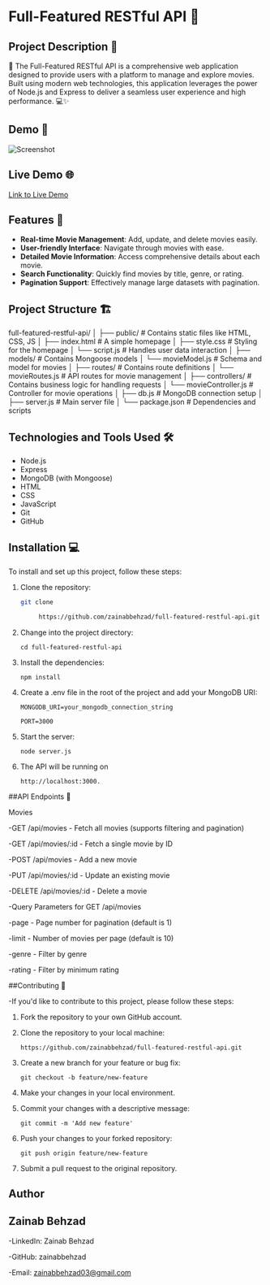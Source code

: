 # Full-Featured RESTful API 🎉

## Project Description 📝
🌟 The Full-Featured RESTful API is a comprehensive web application designed to provide users with a platform to manage and explore movies. Built using modern web technologies, this application leverages the power of Node.js and Express to deliver a seamless user experience and high performance. 💻✨

## Demo 📸
![Screenshot](path/to/screenshot.png) <!-- Replace with the actual path to your screenshot -->

## Live Demo 🌐
[Link to Live Demo](http://example.com) <!-- Provide a link if applicable -->

## Features 🎉
- **Real-time Movie Management**: Add, update, and delete movies easily.
- **User-friendly Interface**: Navigate through movies with ease.
- **Detailed Movie Information**: Access comprehensive details about each movie.
- **Search Functionality**: Quickly find movies by title, genre, or rating.
- **Pagination Support**: Effectively manage large datasets with pagination.

## Project Structure 🏗️
full-featured-restful-api/
│
├── public/ # Contains static files like HTML, CSS, JS
│ ├── index.html # A simple homepage
│ ├── style.css # Styling for the homepage
│ └── script.js # Handles user data interaction
│
├── models/ # Contains Mongoose models
│ └── movieModel.js # Schema and model for movies
│
├── routes/ # Contains route definitions
│ └── movieRoutes.js # API routes for movie management
│
├── controllers/ # Contains business logic for handling requests
│ └── movieController.js # Controller for movie operations
│
├── db.js # MongoDB connection setup
│
├── server.js # Main server file
│
└── package.json # Dependencies and scripts

## Technologies and Tools Used 🛠️
- Node.js
- Express
- MongoDB (with Mongoose)
- HTML
- CSS
- JavaScript
- Git
- GitHub

## Installation 💻
To install and set up this project, follow these steps:

1. Clone the repository:

   ```bash
   git clone

        https://github.com/zainabbehzad/full-featured-restful-api.git

2. Change into the project directory:

       cd full-featured-restful-api

3. Install the dependencies:

       npm install

4. Create a .env file in the root of the project and add your MongoDB URI:

       MONGODB_URI=your_mongodb_connection_string

       PORT=3000

5. Start the server:

       node server.js

6. The API will be running on 

       http://localhost:3000.

##API Endpoints 📡

Movies

-GET /api/movies - Fetch all movies (supports filtering and pagination)

-GET /api/movies/:id - Fetch a single movie by ID

-POST /api/movies - Add a new movie

-PUT /api/movies/:id - Update an existing movie

-DELETE /api/movies/:id - Delete a movie

-Query Parameters for GET /api/movies

-page - Page number for pagination (default is 1)

-limit - Number of movies per page (default is 10)

-genre - Filter by genre

-rating - Filter by minimum rating


##Contributing 🤝

-If you'd like to contribute to this project, please follow these steps:

1. Fork the repository to your own GitHub account.

2. Clone the repository to your local machine:

       https://github.com/zainabbehzad/full-featured-restful-api.git

3. Create a new branch for your feature or bug fix:

       git checkout -b feature/new-feature

4. Make your changes in your local environment.

5. Commit your changes with a descriptive message:

       git commit -m 'Add new feature'

6. Push your changes to your forked repository:

       git push origin feature/new-feature

7. Submit a pull request to the original repository.

## Author
## Zainab Behzad

-LinkedIn: Zainab Behzad

-GitHub: zainabbehzad

-Email: zainabbehzad03@gmail.com

